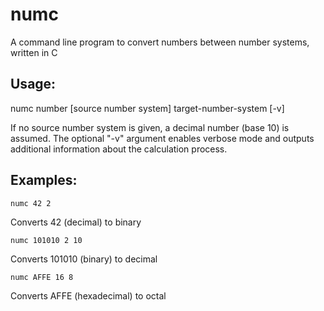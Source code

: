 # numc
A command line program to convert numbers between number systems, written in C

## Usage:

numc number [source number system] target-number-system [-v]

If no source number system is given, a decimal number (base 10) is assumed.
The optional "-v" argument enables verbose mode and outputs additional information about the calculation process.

## Examples:

    numc 42 2
Converts 42 (decimal) to binary

    numc 101010 2 10
Converts 101010 (binary) to decimal

    numc AFFE 16 8
Converts AFFE (hexadecimal) to octal
